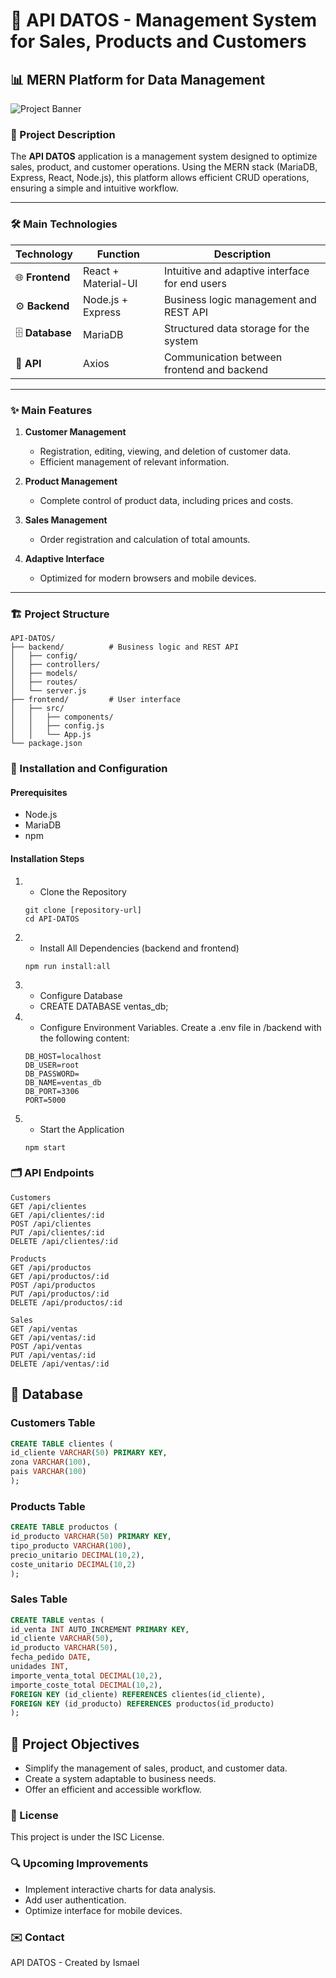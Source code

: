 # 🚀 API DATOS - Management System for Sales, Products and Customers

## 📊 MERN Platform for Data Management

![Project Banner](https://via.placeholder.com/1200x400.png?text=API+DATOS)

### 📌 Project Description

The **API DATOS** application is a management system designed to optimize sales, product, and customer operations. Using the MERN stack (MariaDB, Express, React, Node.js), this platform allows efficient CRUD operations, ensuring a simple and intuitive workflow.

---

### 🛠 Main Technologies

| Technology      | Function            | Description                                    |
| --------------- | ------------------- | ---------------------------------------------- |
| 🌐 **Frontend** | React + Material-UI | Intuitive and adaptive interface for end users |
| ⚙️ **Backend**  | Node.js + Express   | Business logic management and REST API         |
| 🗄️ **Database** | MariaDB             | Structured data storage for the system         |
| 🔄 **API**      | Axios               | Communication between frontend and backend     |

---

### ✨ Main Features

1. **Customer Management**

   - Registration, editing, viewing, and deletion of customer data.
   - Efficient management of relevant information.

2. **Product Management**

   - Complete control of product data, including prices and costs.

3. **Sales Management**

   - Order registration and calculation of total amounts.

4. **Adaptive Interface**
   - Optimized for modern browsers and mobile devices.

---

### 🏗️ Project Structure

```plaintext
API-DATOS/
├── backend/          # Business logic and REST API
│   ├── config/
│   ├── controllers/
│   ├── models/
│   ├── routes/
│   └── server.js
├── frontend/         # User interface
│   ├── src/
│   │   ├── components/
│   │   ├── config.js
│   │   └── App.js
└── package.json
```

### 🔧 Installation and Configuration

#### Prerequisites

- Node.js
- MariaDB
- npm

#### Installation Steps

1. - Clone the Repository

   ```
   git clone [repository-url]
   cd API-DATOS
   ```

2. - Install All Dependencies (backend and frontend)

   ```
   npm run install:all
   ```

3. - Configure Database
   - CREATE DATABASE ventas_db;

4. - Configure Environment Variables. Create a .env file in /backend with the following content:

   ```plaintext
   DB_HOST=localhost
   DB_USER=root
   DB_PASSWORD=
   DB_NAME=ventas_db
   DB_PORT=3306
   PORT=5000
   ```

5. - Start the Application
   ```
   npm start
   ```

### 🗂 API Endpoints

```plaintext
Customers
GET /api/clientes
GET /api/clientes/:id
POST /api/clientes
PUT /api/clientes/:id
DELETE /api/clientes/:id

Products
GET /api/productos
GET /api/productos/:id
POST /api/productos
PUT /api/productos/:id
DELETE /api/productos/:id

Sales
GET /api/ventas
GET /api/ventas/:id
POST /api/ventas
PUT /api/ventas/:id
DELETE /api/ventas/:id
```

## 📄 Database

### Customers Table

```sql
CREATE TABLE clientes (
id_cliente VARCHAR(50) PRIMARY KEY,
zona VARCHAR(100),
pais VARCHAR(100)
);
```

### Products Table

```sql
CREATE TABLE productos (
id_producto VARCHAR(50) PRIMARY KEY,
tipo_producto VARCHAR(100),
precio_unitario DECIMAL(10,2),
coste_unitario DECIMAL(10,2)
);
```

### Sales Table

```sql
CREATE TABLE ventas (
id_venta INT AUTO_INCREMENT PRIMARY KEY,
id_cliente VARCHAR(50),
id_producto VARCHAR(50),
fecha_pedido DATE,
unidades INT,
importe_venta_total DECIMAL(10,2),
importe_coste_total DECIMAL(10,2),
FOREIGN KEY (id_cliente) REFERENCES clientes(id_cliente),
FOREIGN KEY (id_producto) REFERENCES productos(id_producto)
);
```

## 🎯 Project Objectives

- Simplify the management of sales, product, and customer data.
- Create a system adaptable to business needs.
- Offer an efficient and accessible workflow.

### 📄 License

This project is under the ISC License.

### 🔍 Upcoming Improvements

- Implement interactive charts for data analysis.
- Add user authentication.
- Optimize interface for mobile devices.

### ✉️ Contact

API DATOS - Created by Ismael
